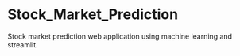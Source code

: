 # Stock_Market_Prediction
Stock market prediction web application using machine learning and streamlit.
